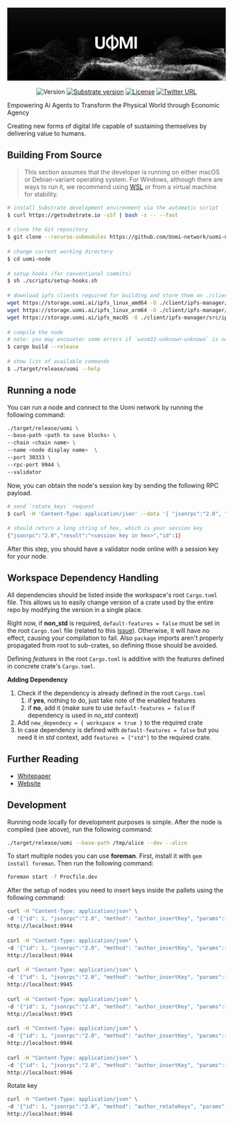 ![uomi](./img/uomi.jpeg)
<div align="center">

![Version](https://badgen.net/badge/version/0.1.9/blue)
[![Substrate version](https://img.shields.io/badge/Substrate-3.0.0-brightgreen?logo=Parity%20Substrate)](https://substrate.dev/)
[![License](https://badgen.net/badge/license/MIT/blue)](./LICENSE)
[![Twitter URL](https://img.shields.io/twitter/follow/UomiNetwork?style=social)](https://twitter.com/UomiNetwork)

</div>


Empowering Ai Agents to Transform the Physical World through Economic Agency

Creating new forms of digital life capable of sustaining themselves by delivering value to humans.

## Building From Source

> This section assumes that the developer is running on either macOS or Debian-variant operating system. For Windows, although there are ways to run it, we recommend using [WSL](https://docs.microsoft.com/en-us/windows/wsl/install-win10) or from a virtual machine for stability.

```bash
# install Substrate development environment via the automatic script
$ curl https://getsubstrate.io -sSf | bash -s -- --fast

# clone the Git repository
$ git clone --recurse-submodules https://github.com/Uomi-network/uomi-node.git

# change current working directory
$ cd uomi-node

# setup hooks (for conventional commits)
$ sh ./scripts/setup-hooks.sh

# download ipfs clients required for building and store them on ./client/ipfs-manager/src/
wget https://storage.uomi.ai/ipfs_linux_amd64 -O ./client/ipfs-manager/src/ipfs_linux_amd64
wget https://storage.uomi.ai/ipfs_linux_arm64 -O ./client/ipfs-manager/src/ipfs_linux_arm64
wget https://storage.uomi.ai/ipfs_macOS -O ./client/ipfs-manager/src/ipfs_macOS

# compile the node
# note: you may encounter some errors if `wasm32-unknown-unknown` is not installed, or if the toolchain channel is outdated
$ cargo build --release

# show list of available commands
$ ./target/release/uomi --help
```

## Running a node

You can run a node and connect to the Uomi network by running the following command:

```bash
./target/release/uomi \
--base-path <path to save blocks> \
--chain <chain name> \
--name <node display name>  \
--port 30333 \
--rpc-port 9944 \
--validator
```


Now, you can obtain the node's session key by sending the following RPC payload.

```bash
# send `rotate_keys` request
$ curl -H 'Content-Type: application/json' --data '{ "jsonrpc":"2.0", "method":"author_rotateKeys", "id":1 }' localhost:9944

# should return a long string of hex, which is your session key
{"jsonrpc":"2.0","result":"<session key in hex>","id":1}
```

After this step, you should have a validator node online with a session key for your node.

## Workspace Dependency Handling

All dependencies should be listed inside the workspace's root `Cargo.toml` file.
This allows us to easily change version of a crate used by the entire repo by modifying the version in a single place.

Right now, if **non_std** is required, `default-features = false` must be set in the root `Cargo.toml` file (related to this [issue](https://github.com/rust-lang/cargo/pull/11409)). Otherwise, it will have no effect, causing your compilation to fail.
Also `package` imports aren't properly propagated from root to sub-crates, so defining those should be avoided.

Defining _features_ in the root `Cargo.toml` is additive with the features defined in concrete crate's `Cargo.toml`.

**Adding Dependency**

1. Check if the dependency is already defined in the root `Cargo.toml`
    1. if **yes**, nothing to do, just take note of the enabled features
    2. if **no**, add it (make sure to use `default-features = false` if dependency is used in _no_std_ context)
2. Add `new_dependecy = { workspace = true }` to the required crate
3. In case dependency is defined with `default-features = false` but you need it in _std_ context, add `features = ["std"]` to the required crate.

## Further Reading
* [Whitepaper](https://github.com/Uomi-network/uomi-whitepaper)
* [Website](https://uomi.network)

## Development

Running node locally for development purposes is simple. After the node is compiled (see above), run the following command:

```bash
./target/release/uomi --base-path /tmp/alice --dev --alice 
```

To start multiple nodes you can use **foreman**. First, install it with `gem install foreman`. Then run the following command:

```bash
foreman start -f Procfile.dev
``` 

After the setup of nodes you need to insert keys inside the pallets using the following command:

```bash
curl -H "Content-Type: application/json" \
-d '{"id": 1, "jsonrpc":"2.0", "method": "author_insertKey", "params":["ipfs", "//Alice//stash", "0xbe5ddb1579b72e84524fc29e78609e3caf42e85aa118ebfe0b0ad404b5bdd25f"]}' \
http://localhost:9944 

curl -H "Content-Type: application/json" \
-d '{"id": 1, "jsonrpc":"2.0", "method": "author_insertKey", "params":["uomi", "//Alice//stash", "0xbe5ddb1579b72e84524fc29e78609e3caf42e85aa118ebfe0b0ad404b5bdd25f"]}' \
http://localhost:9944 

curl -H "Content-Type: application/json" \
-d '{"id": 1, "jsonrpc":"2.0", "method": "author_insertKey", "params":["uomi", "//Bob//stash", "0xfe65717dad0447d715f660a0a58411de509b42e6efb8375f562f58a554d5860e"]}' \
http://localhost:9945 

curl -H "Content-Type: application/json" \
-d '{"id": 1, "jsonrpc":"2.0", "method": "author_insertKey", "params":["ipfs", "//Bob//stash", "0xfe65717dad0447d715f660a0a58411de509b42e6efb8375f562f58a554d5860e"]}' \
http://localhost:9945 

curl -H "Content-Type: application/json" \
-d '{"id": 1, "jsonrpc":"2.0", "method": "author_insertKey", "params":["uomi", "//Charlie", "0x1e07379407fecc4b89eb7dbd287c2c781cfb1907a96947a3eb18e4f8e7198625"]}' \
http://localhost:9946 

curl -H "Content-Type: application/json" \
-d '{"id": 1, "jsonrpc":"2.0", "method": "author_insertKey", "params":["ipfs", "//Charlie", "0x1e07379407fecc4b89eb7dbd287c2c781cfb1907a96947a3eb18e4f8e7198625"]}' \
http://localhost:9946
```

Rotate key

```bash
curl -H "Content-Type: application/json" \
-d '{"id": 1, "jsonrpc":"2.0", "method": "author_rotateKeys", "params":[]}' \
http://localhost:9946
```